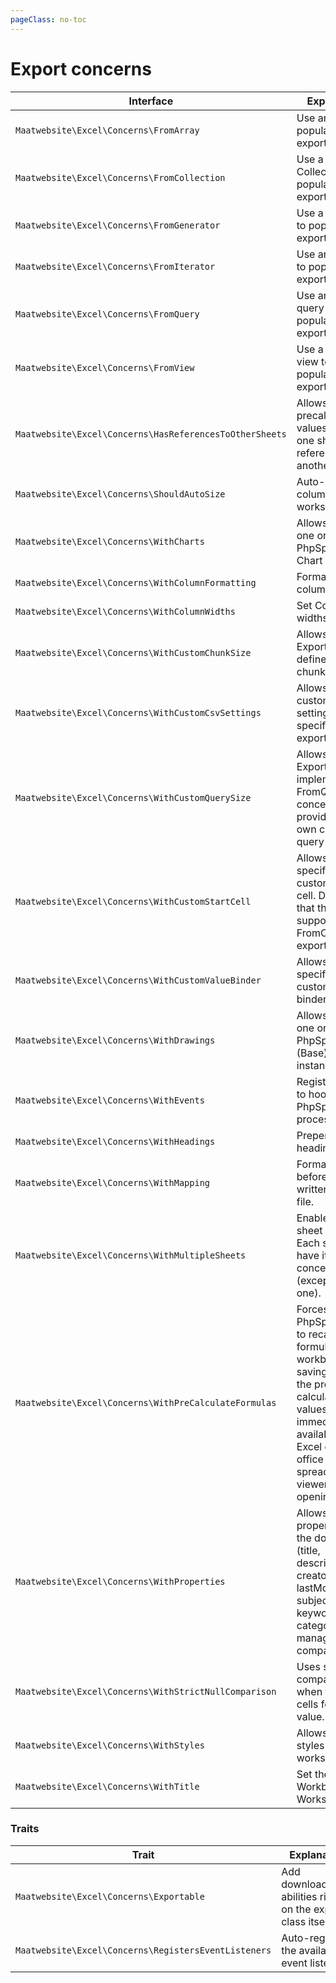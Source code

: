 ```yaml
---
pageClass: no-toc
---
```


# Export concerns

| Interface | Explanation | Documentation |
|---- |----|----|
|`Maatwebsite\Excel\Concerns\FromArray`| Use an array to populate the export. | [Exporting collections](/3.1/exports/collection.html#using-arrays) |
|`Maatwebsite\Excel\Concerns\FromCollection`| Use a Laravel Collection to populate the export. | [Exporting collections](/3.1/exports/collection.html) |
|`Maatwebsite\Excel\Concerns\FromGenerator`| Use a generator to populate the export. | [From Generator](/3.1/exports/from-generator.html) |
|`Maatwebsite\Excel\Concerns\FromIterator`| Use an iterator to populate the export. | |
|`Maatwebsite\Excel\Concerns\FromQuery`| Use an Eloquent query to populate the export. | [From Query](/3.1/exports/from-query.html) | 
|`Maatwebsite\Excel\Concerns\FromView`| Use a (Blade) view to to populate the export. | [From View](/3.1/exports/from-view.html) |
|`Maatwebsite\Excel\Concerns\HasReferencesToOtherSheets`| Allows precalculated values where one sheet has references to another sheet. | [References to other sheets](/3.1/exports/multiple-sheets.html#making-calculations-work-when-referencing-between-sheets) |
|`Maatwebsite\Excel\Concerns\ShouldAutoSize`| Auto-size the columns in the worksheet. | [Auto size](/3.1/exports/column-formatting.html#auto-size) |
|`Maatwebsite\Excel\Concerns\WithCharts`| Allows to run one or multiple PhpSpreadsheet Chart instances. | |
|`Maatwebsite\Excel\Concerns\WithColumnFormatting`| Format certain columns. | [Formatting columns](/3.1/exports/column-formatting.html) |
|`Maatwebsite\Excel\Concerns\WithColumnWidths`| Set Column widths. | [Column widths](/3.1/exports/column-formatting.html#styling) |
|`Maatwebsite\Excel\Concerns\WithCustomChunkSize`| Allows Exportables to define their chunk size. | |
|`Maatwebsite\Excel\Concerns\WithCustomCsvSettings`| Allows to run custom Csv settings for this specific exportable. | [Custom CSV Settings](/3.1/exports/settings.html) |
|`Maatwebsite\Excel\Concerns\WithCustomQuerySize`| Allows Exportables that implement the FromQuery concern to provide their own custom query size. | [Custom Query Size](/3.1/exports/queued.html#custom-query-size) |
|`Maatwebsite\Excel\Concerns\WithCustomStartCell`| Allows to specify a custom start cell. Do note that this is only supported for FromCollection exports. | [Custom start cell](/3.1/exports/collection.html#custom-start-cell) |
|`Maatwebsite\Excel\Concerns\WithCustomValueBinder`| Allows to specify a custom value binder. | [Custom Value Binder](/3.1/exports/column-formatting.html#value-binders) |
|`Maatwebsite\Excel\Concerns\WithDrawings`| Allows to run one or multiple PhpSpreadsheet (Base)Drawing instances. | [Drawings](/3.1/exports/drawings.html) |
|`Maatwebsite\Excel\Concerns\WithEvents`| Register events to hook into the PhpSpreadsheet process. | [Events](/3.1/exports/extending.html#events) |
|`Maatwebsite\Excel\Concerns\WithHeadings`| Prepend a heading row. | [Adding a heading row](/3.1/exports/mapping.html#adding-a-heading-row) |
|`Maatwebsite\Excel\Concerns\WithMapping`| Format the row before it's written to the file. | [Mapping data](/3.1/exports/mapping.html) |
|`Maatwebsite\Excel\Concerns\WithMultipleSheets`| Enable multi-sheet support. Each sheet can have its own concerns (except this one). | [Multiple Sheets](/3.1/exports/multiple-sheets.html) |
|`Maatwebsite\Excel\Concerns\WithPreCalculateFormulas`| Forces PhpSpreadsheet to recalculate all formulae in a workbook when saving, so that the pre-calculated values are immediately available to MS Excel or other office spreadsheet viewer when opening the file. | |
|`Maatwebsite\Excel\Concerns\WithProperties`| Allows setting properties on the document. (title, description, creator, lastModifiedBy, subject, keywords, category, manager, company) | |
|`Maatwebsite\Excel\Concerns\WithStrictNullComparison`| Uses strict comparisons when testing cells for null value. | [Strict null comparisons](/3.1/exports/collection.html#strict-null-comparisons) |
|`Maatwebsite\Excel\Concerns\WithStyles`| Allows setting styles on worksheets. | [Styles](/3.1/exports/column-formatting.html#styling) |
|`Maatwebsite\Excel\Concerns\WithTitle`| Set the Workbook or Worksheet title. | [Multiple Sheets](/3.1/exports/multiple-sheets.html) |

### Traits

| Trait | Explanation | Documentation |
|---- |----|----|
|`Maatwebsite\Excel\Concerns\Exportable` | Add download/store abilities right on the export class itself. | [Exportables](/3.1/exports/exportables.html) |
|`Maatwebsite\Excel\Concerns\RegistersEventListeners` | Auto-register the available event listeners. | [Auto register event listeners](/3.1/exports/extending.html#auto-register-event-listeners) |
